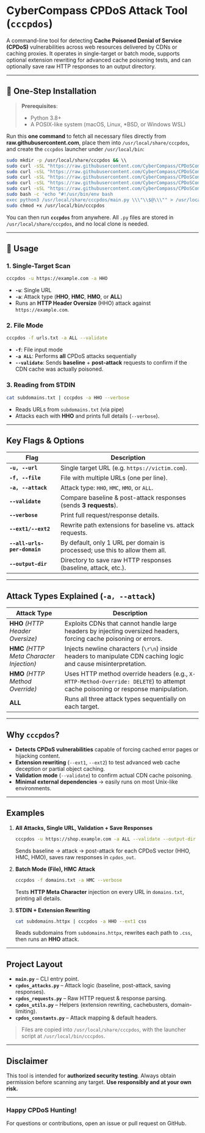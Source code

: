 
# CyberCompass CPDoS Attack Tool (`cccpdos`)

A command-line tool for detecting **Cache Poisoned Denial of Service (CPDoS)** vulnerabilities across web resources delivered by CDNs or caching proxies. It operates in single-target or batch mode, supports optional extension rewriting for advanced cache poisoning tests, and can optionally save raw HTTP responses to an output directory.

---

## **🚀 One-Step Installation**

> **Prerequisites**:  
> - Python 3.8+  
> - A POSIX-like system (macOS, Linux, *BSD, or Windows WSL)

Run this **one command** to fetch all necessary files directly from **raw.githubusercontent.com**, place them into `/usr/local/share/cccpdos`, and create the `cccpdos` launcher under `/usr/local/bin`:

```bash
sudo mkdir -p /usr/local/share/cccpdos && \\
sudo curl -sSL "https://raw.githubusercontent.com/CyberCompass/CPDoSCompass/main/cpdos_constants.py" -o /usr/local/share/cccpdos/cpdos_constants.py && \\
sudo curl -sSL "https://raw.githubusercontent.com/CyberCompass/CPDoSCompass/main/cpdos_utils.py" -o /usr/local/share/cccpdos/cpdos_utils.py && \\
sudo curl -sSL "https://raw.githubusercontent.com/CyberCompass/CPDoSCompass/main/cpdos_requests.py" -o /usr/local/share/cccpdos/cpdos_requests.py && \\
sudo curl -sSL "https://raw.githubusercontent.com/CyberCompass/CPDoSCompass/main/cpdos_attacks.py" -o /usr/local/share/cccpdos/cpdos_attacks.py && \\
sudo curl -sSL "https://raw.githubusercontent.com/CyberCompass/CPDoSCompass/main/main.py" -o /usr/local/share/cccpdos/main.py && \\
sudo bash -c 'echo "#!/usr/bin/env bash
exec python3 /usr/local/share/cccpdos/main.py \\\"\\$@\\\"" > /usr/local/bin/cccpdos' && \\
sudo chmod +x /usr/local/bin/cccpdos
```

You can then run **`cccpdos`** from anywhere. All `.py` files are stored in `/usr/local/share/cccpdos`, and no local clone is needed.

---

## **📌 Usage**

### **1. Single-Target Scan**
```bash
cccpdos -u https://example.com -a HHO
```
- **`-u`**: Single URL  
- **`-a`**: Attack type (**HHO**, **HMC**, **HMO**, or **ALL**)  
- Runs an **HTTP Header Oversize** (HHO) attack against `https://example.com`.

### **2. File Mode**
```bash
cccpdos -f urls.txt -a ALL --validate
```
- **`-f`**: File input mode  
- **`-a ALL`**: Performs **all** CPDoS attacks sequentially  
- **`--validate`**: Sends **baseline** + **post-attack** requests to confirm if the CDN cache was actually poisoned.

### **3. Reading from STDIN**
```bash
cat subdomains.txt | cccpdos -a HHO --verbose
```
- Reads URLs from `subdomains.txt` (via pipe)  
- Attacks each with **HHO** and prints full details (`--verbose`).

---

## **Key Flags & Options**

| Flag                          | Description                                                                    |
|-------------------------------|--------------------------------------------------------------------------------|
| **`-u, --url`**              | Single target URL (e.g. `https://victim.com`).                                 |
| **`-f, --file`**             | File with multiple URLs (one per line).                                        |
| **`-a, --attack`**           | Attack type: `HHO`, `HMC`, `HMO`, or `ALL`.                                    |
| **`--validate`**             | Compare baseline & post-attack responses (sends **3 requests**).              |
| **`--verbose`**              | Print full request/response details.                                          |
| **`--ext1/--ext2`**          | Rewrite path extensions for baseline vs. attack requests.                      |
| **`--all-urls-per-domain`**  | By default, only 1 URL per domain is processed; use this to allow them all.    |
| **`--output-dir`**           | Directory to save raw HTTP responses (baseline, attack, etc.).                |

---

## **Attack Types Explained (`-a, --attack`)**  

| Attack Type  | Description |
|-------------|------------|
| **HHO** *(HTTP Header Oversize)* | Exploits CDNs that cannot handle large headers by injecting oversized headers, forcing cache poisoning or errors. |
| **HMC** *(HTTP Meta Character Injection)* | Injects newline characters (`\r\n`) inside headers to manipulate CDN caching logic and cause misinterpretation. |
| **HMO** *(HTTP Method Override)* | Uses HTTP method override headers (e.g., `X-HTTP-Method-Override: DELETE`) to attempt cache poisoning or response manipulation. |
| **ALL** | Runs all three attack types sequentially on each target. |

---

## **Why `cccpdos`?**

- **Detects CPDoS vulnerabilities** capable of forcing cached error pages or hijacking content.
- **Extension rewriting** (`--ext1`, `--ext2`) to test advanced web cache deception or partial object caching.
- **Validation mode** (`--validate`) to confirm actual CDN cache poisoning.
- **Minimal external dependencies** → easily runs on most Unix-like environments.

---

## **Examples**

1. **All Attacks, Single URL, Validation + Save Responses**  
   ```bash
   cccpdos -u https://shop.example.com -a ALL --validate --output-dir cpdos_out
   ```
   Sends baseline → attack → post-attack for each CPDoS vector (HHO, HMC, HMO), saves raw responses in `cpdos_out`.

2. **Batch Mode (File), HMC Attack**  
   ```bash
   cccpdos -f domains.txt -a HMC --verbose
   ```
   Tests **HTTP Meta Character** injection on every URL in `domains.txt`, printing all details.

3. **STDIN + Extension Rewriting**  
   ```bash
   cat subdomains.httpx | cccpdos -a HHO --ext1 css
   ```
   Reads subdomains from `subdomains.httpx`, rewrites each path to `.css`, then runs an **HHO** attack.

---

## **Project Layout**

- **`main.py`** – CLI entry point.  
- **`cpdos_attacks.py`** – Attack logic (baseline, post-attack, saving responses).  
- **`cpdos_requests.py`** – Raw HTTP request & response parsing.  
- **`cpdos_utils.py`** – Helpers (extension rewriting, cachebusters, domain-limiting).  
- **`cpdos_constants.py`** – Attack mapping & default headers.

> Files are copied into `/usr/local/share/cccpdos`, with the launcher script at `/usr/local/bin/cccpdos`.

---

## **Disclaimer**
This tool is intended for **authorized security testing**. Always obtain permission before scanning any target. **Use responsibly and at your own risk.**

---

### **Happy CPDoS Hunting!**  
For questions or contributions, open an issue or pull request on GitHub.